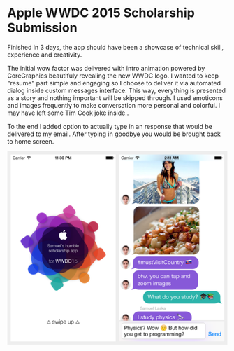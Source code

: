 Apple WWDC 2015 Scholarship Submission
======================================

Finished in 3 days, the app should have been a showcase of technical skill, experience and creativity. 

The initial wow factor was delivered with intro animation powered by CoreGraphics beautifuly
revealing the new WWDC logo. 
I wanted to keep "resume" part simple and engaging so I choose
to deliver it via automated dialog inside custom messages interface. This way, everything
is presented as a story and nothing important will be skipped through. I used emoticons and images
frequently to make conversation more personal and colorful. I may have left some Tim Cook joke inside..

To the end I added option to actually type in an response that would be delivered to my email. After typing 
in goodbye you would be brought back to home screen.

![intro](screen1.png)